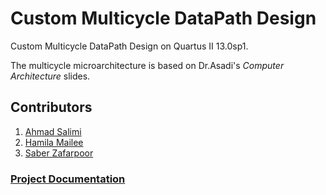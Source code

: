 # Custom Multicycle DataPath Design 

Custom Multicycle DataPath Design on Quartus II 13.0sp1.

The multicycle microarchitecture is based on Dr.Asadi's *Computer Architecture* slides.

## Contributors

1. [Ahmad Salimi](https://github.com/ahmadsalimi)
2. [Hamila Mailee](https://github.com/hamilamailee)
3. [Saber Zafarpoor](https://github.com/SaberDoTcodeR)

### [Project Documentation](projectDescripition.pdf)
